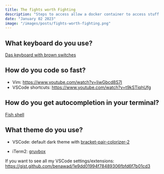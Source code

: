 ```yaml
---
title: The fights worth Fighting
description: "Steps to access allow a docker container to access stuff on the host"
date: "January 02 2023"
image: "/images/posts/fights-worth-fighting.png"
---
```


## What keyboard do you use?

[Das keyboard with brown switches](https://www.daskeyboard.com/daskeyboard-4-professional/)

## How do you code so fast?

-   Vim: https://www.youtube.com/watch?v=IiwGbcd8S7I
-   VSCode shortcuts: https://www.youtube.com/watch?v=t9kSTiqhUfg

## How do you get autocompletion in your terminal?

[Fish shell](https://fishshell.com/)

## What theme do you use?

-   VSCode: default dark theme with [bracket-pair-colorizer-2](https://marketplace.visualstudio.com/items?itemName=CoenraadS.bracket-pair-colorizer-2)

-   iTerm2: [gruvbox](https://github.com/morhetz/gruvbox-contrib)

If you want to see all my VSCode settings/extensions: https://gist.github.com/benawad/1e9dd01994f78489306fbfd6f7b01cd3
